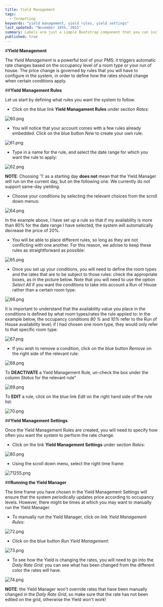 ```yaml
---
title: Yield Management
tags: 
  - formatting
keywords: "yield management, yield rules, yield settings"
last_updated: "November 18th, 2015"
summary: Labels are just a simple Bootstrap component that you can include in your pages as needed. They represent one of many Bootstrap options you can include in your theme.
published: true
---
```





  

#**Yield Management**  

The _Yield Management_ is a powerful tool of your PMS: it triggers automatic rate changes based on the occupancy level of a room type or your run of house. The price change is governed by rules that you will have to configure in the system, in order to define how the rates should change when certain conditions apply.  

##**Yield Management Rules**  

Let us start by defining what rules you want the system to follow.  

  - Click on the blue link **Yield Managament Rules** under section _Rates_:  
  
  ![60.png]({{site.baseurl}}/images/60.png)

  
  - You will notice that your account comes with a few rules already embedded. Click on the blue button _New_ to create your own rule:  
  
![61.png]({{site.baseurl}}/images/61.png)

  
  - Type in a name for the rule, and select the date range for which you want the rule to apply:  
  
  ![62.png]({{site.baseurl}}/images/62.png)

  
  **NOTE**: Choosing '1' as a starting day **does not** mean that the Yield Manager will run on the current day, but on the following one. We currently do not support same-day yielding.
  
  - Choose your conditions by selecting the relevant choices from the scroll down menus:  
  
![64.png]({{site.baseurl}}/images/64.png)
 
  
  In the example above, I have set up a rule so that if my availability is more than 80% for the date range I have selected, the system will automatically decrease the price of 20%.  
  
  - You will be able to place different rules, so long as they are not conflicting with one another. For this reason, we advise to keep these rules as straightforward as possible:  
  
![65.png]({{site.baseurl}}/images/65.png)
  
  
  - Once you set up your conditions, you will need to define the room types and the rates that are to be subject to those rules: check the appropriate boxes, as in the picture below. Note that you will need to use the option _Select All_ if you want the conditions to take into account a Run of House rather than a certain room type:  
  
![66.png]({{site.baseurl}}/images/66.png)
  
  It is important to understand that the availability value you place in the conditions is defined by what room types/rates the rule appiied to: in the example below, the occupancy conditions _80 %_ and _10%_ refer to the Run of House availability level; if I had chosen one room type, they would only refer to that specific room type:  
  
![67.png]({{site.baseurl}}/images/67.png)


 - If you wish to remove a condition, click on the blue button _Remove_ on the right side of the relevant rule:  
 
![68.png]({{site.baseurl}}/images/68.png)
 
 
 To **DEACTIVATE** a Yield Management Rule, un-check the box under the column _Status_ for the relevant rule"  
 
![69.png]({{site.baseurl}}/images/69.png)


To **EDIT** a rule, click on the blue link _Edit_ on the right hand side of the rule list:  

![70.png]({{site.baseurl}}/images/70.png)
 

##**Yield Management Settings**  

Once the Yield Management Rules are created, you will need to specify how often you want the system to perform the rate change.  

 - Click on the link **Yield Management Settings** under section _Rates_:  
 
![80.png]({{site.baseurl}}/images/80.png)

 
 - Using the scroll down menu, select the right time frame:  
 
![71255.png]({{site.baseurl}}/images/71255.png)



 
##**Running the Yield Manager**  

The time frame you have chosen in the Yield Management Settings will ensure that the system periodically updates price according to occupancy levels. However, there might be times at which you may want to manually run the Yield Manager.

 - To manually run the Yield Manager, click on link _Yield Management Rules_:  
 
![72.png]({{site.baseurl}}/images/72.png)

 
 - Click on the blue button _Run Yield Management_:  
 
![73.png]({{site.baseurl}}/images/73.png)

 
 - To see how the Yield is changing the rates, you will need to go into the _Daily Rate Grid_: you can see what has been changed from the different color the rates will have.  
 
![74.png]({{site.baseurl}}/images/74.png)
  
 
 **NOTE**: the Yield Manager won't override rates that have been manually changed in the  _Daily Rate Grid_, so make sure that the rate has not been edited on the grid, otherwise the Yield won't work!

